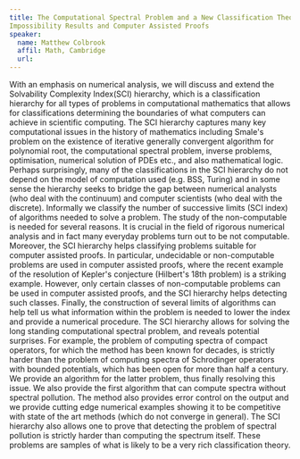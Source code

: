 ```yaml
---
title: The Computational Spectral Problem and a New Classification Theory: Novel Algorithms,
Impossibility Results and Computer Assisted Proofs
speaker:
  name: Matthew Colbrook
  affil: Math, Cambridge
  url: 
---
```


With an emphasis on numerical analysis, we will discuss and extend the Solvability Complexity Index(SCI) hierarchy, which is a classification hierarchy for all types of problems in computational mathematics that allows for classifications determining the boundaries of what computers can achieve in scientific computing. The SCI hierarchy captures many key computational issues in the history of mathematics including Smale&#39;s problem on the existence of iterative generally convergent algorithm for polynomial root, the computational spectral problem, inverse problems, optimisation, numerical solution of PDEs etc., and also mathematical logic. Perhaps surprisingly, many of the classifications in the SCI hierarchy do not depend on the model of computation used (e.g. BSS, Turing) and in some sense the hierarchy seeks to bridge the gap between numerical analysts (who deal with the continuum) and computer scientists (who deal with the discrete). Informally we classify the number of successive limits (SCI index) of algorithms needed to solve a problem. The study of the non-computable is needed for several reasons. It is crucial in the field of rigorous numerical analysis and in fact many everyday problems turn out to be not computable. Moreover, the SCI hierarchy helps classifying problems suitable for computer assisted proofs. In particular, undecidable or non-computable problems are used in computer assisted proofs, where the recent example of the resolution of Kepler&#39;s conjecture (Hilbert&#39;s 18th problem) is a striking example. However, only certain classes of non-computable problems can be used in computer assisted proofs, and the SCI hierarchy helps detecting such classes. Finally, the construction of several limits of algorithms can help tell us what information within the problem is needed to lower the index and provide a numerical procedure. The SCI hierarchy allows for solving the long standing computational spectral problem, and reveals potential surprises. For example, the problem of computing spectra of compact operators, for which the method has been known for decades, is strictly harder than the problem of computing spectra of Schrodinger operators with bounded potentials, which has been open for more than half a century. We provide an algorithm for the latter problem, thus finally resolving this issue. We also provide the first algorithm that can compute spectra without spectral pollution. The method also provides error control on the output and we provide cutting edge numerical examples showing it to be competitive with state of the art methods (which do not converge in general). The SCI hierarchy also allows one to prove that detecting the problem of spectral pollution is strictly harder than computing the spectrum itself. These problems are samples of what is likely to be a very rich classification theory.
